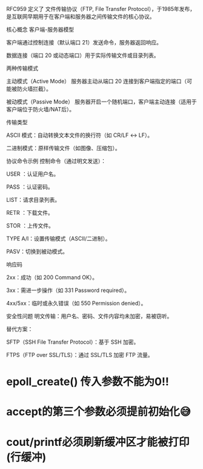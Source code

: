 RFC959 定义了 文件传输协议（FTP, File Transfer Protocol），于1985年发布，是互联网早期用于在客户端和服务器之间传输文件的核心协议。

核心概念
客户端-服务器模型

客户端通过控制连接（默认端口 21）发送命令，服务器返回响应。

数据连接（端口 20 或动态端口）用于实际传输文件或目录列表。

两种传输模式

主动模式（Active Mode）
服务器主动从端口 20 连接到客户端指定的端口（可能被防火墙拦截）。

被动模式（Passive Mode）
服务器开启一个随机端口，客户端主动连接（适用于客户端位于防火墙/NAT后）。

传输类型

ASCII 模式：自动转换文本文件的换行符（如 CR/LF ↔ LF）。

二进制模式：原样传输文件（如图像、压缩包）。

协议命令示例
控制命令（通过明文发送）：

USER <username>：认证用户名。

PASS <password>：认证密码。

LIST：请求目录列表。

RETR <filename>：下载文件。

STOR <filename>：上传文件。

TYPE A/I：设置传输模式（ASCII/二进制）。

PASV：切换到被动模式。

响应码

2xx：成功（如 200 Command OK）。

3xx：需进一步操作（如 331 Password required）。

4xx/5xx：临时或永久错误（如 550 Permission denied）。

安全性问题
明文传输：用户名、密码、文件内容均未加密，易被窃听。

替代方案：

SFTP（SSH File Transfer Protocol）：基于 SSH 加密。

FTPS（FTP over SSL/TLS）：通过 SSL/TLS 加密 FTP 流量。

# **epoll_create() 传入参数不能为0!!**

# **accept的第三个参数必须提前初始化😅**

# **cout/printf必须刷新缓冲区才能被打印(行缓冲)**